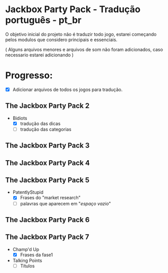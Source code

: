 # Jackbox Party Pack - Tradução português - pt_br

O objetivo inicial do projeto não é traduzir todo jogo, estarei começando pelos modulos que considero principais e essenciais.

( Alguns arquivos menores e arquivos de som não foram adicionados, caso necessario estarei adicionando )

# Progresso:

- [x] Adicionar arquivos de todos os jogos para tradução.

## The Jackbox Party Pack 2
 - Bidiots
   - [x] tradução das dicas
   - [ ] tradução das categorias

## The Jackbox Party Pack 3

## The Jackbox Party Pack 4

## The Jackbox Party Pack 5
 - PatentlyStupid 
   - [x] Frases do "market research"
   - [ ] palavras que aparecem em "_espaço vazio_"

## The Jackbox Party Pack 6

## The Jackbox Party Pack 7
 - Champ'd Up
    - [x] Frases da fase1
  - Talking Points
    - [ ] Títulos

